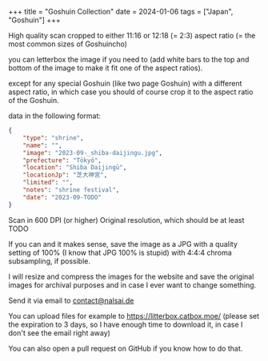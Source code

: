 +++
title = "Goshuin Collection"
date = 2024-01-06
tags = ["Japan", "Goshuin"]
+++

High quality scan cropped to either 11:16 or 12:18 (= 2:3) aspect ratio (= the most common sizes of Goshuincho)  

you can letterbox the image if you need to (add white bars to the top and bottom of the image to make it fit one of the aspect ratios).

except for any special Goshuin (like two page Goshuin) with a different aspect ratio, in which case you should of course crop it to the aspect ratio of the Goshuin.

data in the following format:

```json
{
    "type": "shrine",
    "name": "",
    "image": "2023-09-_shiba-daijingu.jpg",
    "prefecture": "Tōkyō",
    "location": "Shiba Daijingū",
    "locationJp": "芝大神宮",
    "limited": "",
    "notes": "shrine festival",
    "date": "2023-09-TODO"
}
```

Scan in 600 DPI (or higher)
Original resolution, which should be at least TODO

If you can and it makes sense, save the image as a
JPG with a quality setting of 100% (I know that JPG 100% is stupid) with 4:4:4 chroma subsampling, if possible.

I will resize and compress the images for the website and save the original images for archival purposes and in case I ever want to change something.

Send it via email to <contact@nalsai.de>

You can upload files for example to
https://litterbox.catbox.moe/
(please set the expiration to 3 days, so I have enough time to download it, in case I don't see the email right away)

You can also open a pull request on GitHub if you know how to do that.

